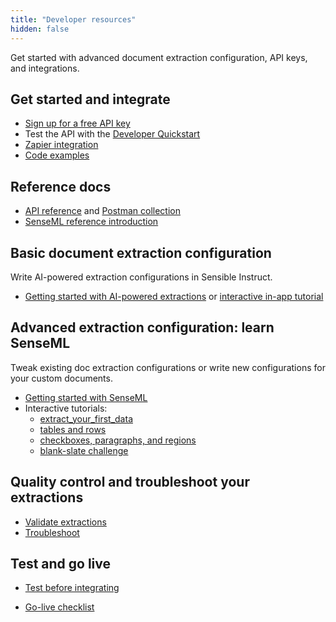 ```yaml
---
title: "Developer resources"
hidden: false
---
```


Get started with advanced document extraction configuration, API keys, and integrations.

Get started and integrate
---

- [Sign up for a free API key](https://app.sensible.so/register)
- Test the API with the  [Developer Quickstart](doc:quickstart)
- [Zapier integration](doc:zapier)
- [Code examples](doc:examples)

Reference docs
---

- [API reference](reference:choosing-an-endpoint) and [Postman collection](https://god.gw.postman.com/run-collection/16839934-45339059-3fec-4c31-a891-9a12a3e1c22b?action=collection%2Ffork&collection-url=entityId%3D16839934-45339059-3fec-4c31-a891-9a12a3e1c22b%26entityType%3Dcollection%26workspaceId%3Ddbde09dc-b7dd-487d-a68f-20d32b008f90)
- [SenseML reference introduction](doc:senseml-reference-introduction) 

Basic document extraction configuration
---

Write AI-powered extraction configurations in Sensible Instruct.

- [Getting started with AI-powered extractions](doc:getting-started-ai) or [interactive in-app tutorial](https://app.sensible.so/tutorial/)

Advanced extraction configuration: learn SenseML
---

Tweak existing doc extraction configurations or write new configurations for your custom documents.

- [Getting started with SenseML](doc:getting-started)
- Interactive tutorials: 
  - [extract_your_first_data](https://app.sensible.so/editor/?d=senseml_basics&c=1_extract_your_first_data&g=1_extract_your_first_data)
  - [tables and rows](https://app.sensible.so/editor/?d=senseml_basics&c=2_tables_and_rows&g=2_tables_and_rows)
  - [checkboxes, paragraphs, and regions](https://app.sensible.so/editor/?d=senseml_basics&c=3_checkboxes_paragraphs_and_regions&g=3_checkboxes_paragraphs_and_regions)
  - [blank-slate challenge](https://app.sensible.so/editor/?d=senseml_basics&c=4_extract_from_scratch&g=4_extract_from_scratch) 

Quality control and troubleshoot your extractions
---

  -   [Validate extractions](doc:validate-extractions)
  -   [Troubleshoot](doc:troubleshoot)

Test and go live
----

- [Test before integrating](doc:test-before-integrating-configs)

- [Go-live checklist](doc:go-live)

  


